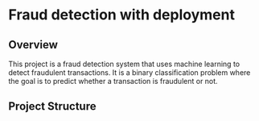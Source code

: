 # Fraud detection with deployment

## Overview

This project is a fraud detection system that uses machine learning to detect fraudulent transactions. It is a binary classification problem where the goal is to predict whether a transaction is fraudulent or not.

## Project Structure


